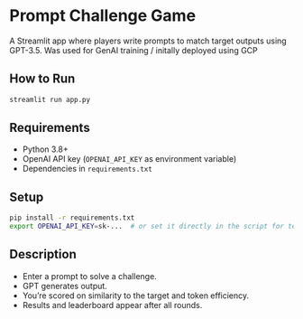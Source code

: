
# Prompt Challenge Game

A Streamlit app where players write prompts to match target outputs using GPT-3.5. Was used for GenAI training / initally deployed using GCP

## How to Run

```bash
streamlit run app.py
````

## Requirements

* Python 3.8+
* OpenAI API key (`OPENAI_API_KEY` as environment variable)
* Dependencies in `requirements.txt`

## Setup

```bash
pip install -r requirements.txt
export OPENAI_API_KEY=sk-...  # or set it directly in the script for testing
```

## Description

* Enter a prompt to solve a challenge.
* GPT generates output.
* You’re scored on similarity to the target and token efficiency.
* Results and leaderboard appear after all rounds.


